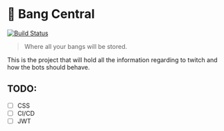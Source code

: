 # 🔵 Bang Central
[![Build Status](https://travis-ci.org/bamthebot/bang_central.svg?branch=master)](https://travis-ci.org/bamthebot/bang_central)

> Where all your bangs will be stored.

This is the project that will hold all the information regarding to twitch and how the bots should behave.

## TODO:
- [ ] CSS
- [ ] CI/CD
- [ ] JWT
